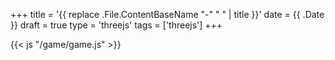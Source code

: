 +++
title = '{{ replace .File.ContentBaseName "-" " " | title }}'
date = {{ .Date }}
draft = true
type = 'threejs'
tags = ['threejs']
+++


{{< js "/game/game.js" >}}